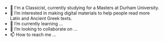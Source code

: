 - 👋 I'm a Classicist, currently studying for a Masters at Durham University.
- 👀 I’m interested in making digital materials to help people read more Latin and Ancient Greek texts.
- 🌱 I’m currently learning ...
- 💞️ I’m looking to collaborate on ...
- 📫 How to reach me ...

